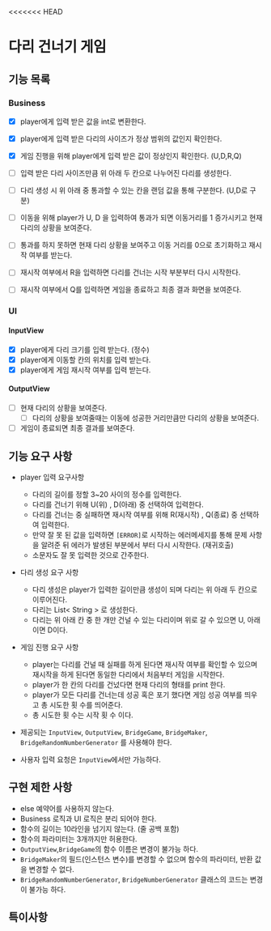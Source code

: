 <<<<<<< HEAD

# 다리 건너기 게임

## 기능 목록

### Business

- [X] player에게 입력 받은 값을 int로 변환한다.
- [X] player에게 입력 받은 다리의 사이즈가 정상 범위의 값인지 확인한다.
- [X] 게임 진행을 위해 player에게 입력 받은 값이 정상인지 확인한다. (U,D,R,Q)


- [ ] 입력 받은 다리 사이즈만큼 위 아래 두 칸으로 나누어진 다리를 생성한다.
- [ ] 다리 생성 시 위 아래 중 통과할 수 있는 칸을 랜덤 값을 통해 구분한다. (U,D로 구분)
- [ ] 이동을 위해 player가 U, D 을 입력하여 통과가 되면 이동거리를 1 증가시키고 현재 다리의 상황을 보여준다.


- [ ] 통과를 하지 못하면 현재 다리 상황을 보여주고 이동 거리를 0으로 초기화하고 재시작 여부를 받는다.
- [ ] 재시작 여부에서 R을 입력하면 다리를 건너는 시작 부분부터 다시 시작한다.
- [ ] 재시작 여부에서 Q를 입력하면 게임을 종료하고 최종 결과 화면을 보여준다.

### UI

#### InputView

- [X] player에게 다리 크기를 입력 받는다. (정수)
- [X] player에게 이동할 칸의 위치를 입력 받는다.
- [X] player에게 게임 재시작 여부를 입력 받는다.

#### OutputView

- [ ] 현재 다리의 상황을 보여준다.
    - [ ] 다리의 상황을 보여줄때는 이동에 성공한 거리만큼만 다리의 상황을 보여준다.
- [ ] 게임이 종료되면 최종 결과를 보여준다.

## 기능 요구 사항

- player 입력 요구사항
    - 다리의 길이를 정할 3~20 사이의 정수를 입력한다.
    - 다리를 건너기 위해 U(위) , D(아래) 중 선택하여 입력한다.
    - 다리를 건너는 중 실패하면 재시작 여부를 위해 R(재시작) , Q(종료) 중 선택하여 입력한다.
    - 만약 잘 못 된 값을 입력하면 `[ERROR]`로 시작하는 에러메세지를 통해 문제 사항을 알려준 뒤 에러가 발생된 부분에서 부터 다시 시작한다. (재귀호출)
    - 소문자도 잘 못 입력한 것으로 간주한다.


- 다리 생성 요구 사항
    - 다리 생성은 player가 입력한 길이만큼 생성이 되며 다리는 위 아래 두 칸으로 이루어진다.
    - 다리는 List< String > 로 생성한다.
    - 다리는 위 아래 칸 중 한 개만 건널 수 있는 다리이며 위로 갈 수 있으면 U, 아래이면 D이다.


- 게임 진행 요구 사항
    - player는 다리를 건널 때 실패를 하게 된다면 재시작 여부를 확인할 수 있으며 재시작을 하게 된다면 동일한 다리에서 처음부터 게임을 시작한다.
    - player가 한 칸의 다리를 건넜다면 현재 다리의 형태를 print 한다.
    - player가 모든 다리를 건너는데 성공 혹은 포기 했다면 게임 성공 여부를 띄우고 총 시도한 횟 수를 띄어준다.
    - 총 시도한 횟 수는 시작 횟 수 이다.


- 제공되는 `InputView`, `OutputView`, `BridgeGame`, `BridgeMaker`, `BridgeRandomNumberGenerator` 를 사용해야 한다.
- 사용자 입력 요청은 `InputView`에서만 가능하다.

## 구현 제한 사항

- else 예약어를 사용하지 않는다.
- Business 로직과 UI 로직은 분리 되어야 한다.
- 함수의 길이는 10라인을 넘기지 않는다. (줄 공백 포함)
- 함수의 파라미터는 3개까지만 허용한다.
- `OutputView`,`BridgeGame`의 함수 이름은 변경이 불가능 하다.
- `BridgeMaker`의 필드(인스턴스 변수)를 변경할 수 없으며 함수의 파라미터, 반환 값을 변경할 수 없다.
- `BridgeRandomNumberGenerator`, `BridgeNumberGenerator` 클래스의 코드는 변경이 불가능 하다.


## 특이사항

